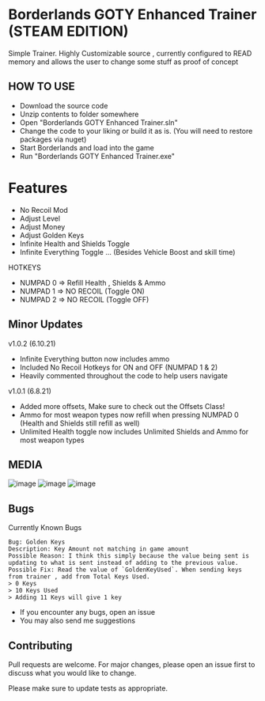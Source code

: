 # Borderlands GOTY Enhanced Trainer (STEAM EDITION)
Simple Trainer. Highly Customizable source , currently configured to READ memory and allows the user to change some stuff as proof of concept

## HOW TO USE
- Download the source code
- Unzip contents to folder somewhere
- Open "Borderlands GOTY Enhanced Trainer.sln"
- Change the code to your liking or build it as is. (You will need to restore packages via nuget)
- Start Borderlands and load into the game
- Run "Borderlands GOTY Enhanced Trainer.exe"

# Features
- No Recoil Mod
- Adjust Level
- Adjust Money
- Adjust Golden Keys
- Infinite Health and Shields Toggle
- Infinite Everything Toggle ... (Besides Vehicle Boost and skill time)

HOTKEYS
- NUMPAD 0 => Refill Health , Shields & Ammo
- NUMPAD 1 => NO RECOIL (Toggle ON)
- NUMPAD 2 => NO RECOIL (Toggle OFF)

## Minor Updates
v1.0.2 (6.10.21)
- Infinite Everything button now includes ammo
- Included No Recoil Hotkeys for ON and OFF (NUMPAD 1 & 2)
- Heavily commented throughout the code to help users navigate

v1.0.1 (6.8.21)
- Added more offsets, Make sure to check out the Offsets Class!
- Ammo for most weapon types now refill when pressing NUMPAD 0 (Health and Shields still refill as well)
- Unlimited Health toggle now includes Unlimited Shields and Ammo for most weapon types

## MEDIA
![image](https://user-images.githubusercontent.com/80198020/121113312-d16abd80-c7df-11eb-93a0-17420e3544a5.png)
![image](https://user-images.githubusercontent.com/80198020/121112725-cd8a6b80-c7de-11eb-9a9f-21d76c0c4dfa.png)
![image](https://user-images.githubusercontent.com/80198020/121112768-e266ff00-c7de-11eb-949f-7053271488f3.png)

## Bugs
Currently Known Bugs
```
Bug: Golden Keys
Description: Key Amount not matching in game amount
Possible Reason: I think this simply because the value being sent is updating to what is sent instead of adding to the previous value.
Possible Fix: Read the value of `GoldenKeyUsed`. When sending keys from trainer , add from Total Keys Used. 
> 0 Keys
> 10 Keys Used
> Adding 11 Keys will give 1 key
```
- If you encounter any bugs, open an issue
- You may also send me suggestions

## Contributing
Pull requests are welcome. For major changes, please open an issue first to discuss what you would like to change.

Please make sure to update tests as appropriate.
